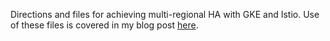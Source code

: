 Directions and files for achieving multi-regional HA with GKE and Istio. Use of these files is covered in my blog post [here](https://robertmendal.dev/post/multicluster-two).